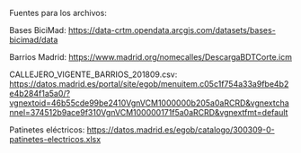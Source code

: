Fuentes para los archivos:

Bases BiciMad: https://data-crtm.opendata.arcgis.com/datasets/bases-bicimad/data

Barrios Madrid: https://www.madrid.org/nomecalles/DescargaBDTCorte.icm

CALLEJERO_VIGENTE_BARRIOS_201809.csv: https://datos.madrid.es/portal/site/egob/menuitem.c05c1f754a33a9fbe4b2e4b284f1a5a0/?vgnextoid=46b55cde99be2410VgnVCM1000000b205a0aRCRD&vgnextchannel=374512b9ace9f310VgnVCM100000171f5a0aRCRD&vgnextfmt=default

Patinetes eléctricos: https://datos.madrid.es/egob/catalogo/300309-0-patinetes-electricos.xlsx
